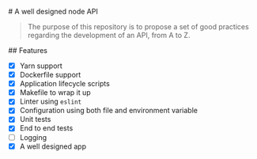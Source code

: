 # A well designed node API

> The purpose of this repository is to propose a set of good practices regarding
> the development of an API, from A to Z.

## Features

-   [x] Yarn support
-   [x] Dockerfile support
-   [x] Application lifecycle scripts
-   [x] Makefile to wrap it up
-   [x] Linter using `eslint`
-   [x] Configuration using both file and environment variable
-   [x] Unit tests
-   [x] End to end tests
-   [ ] Logging
-   [x] A well designed app
